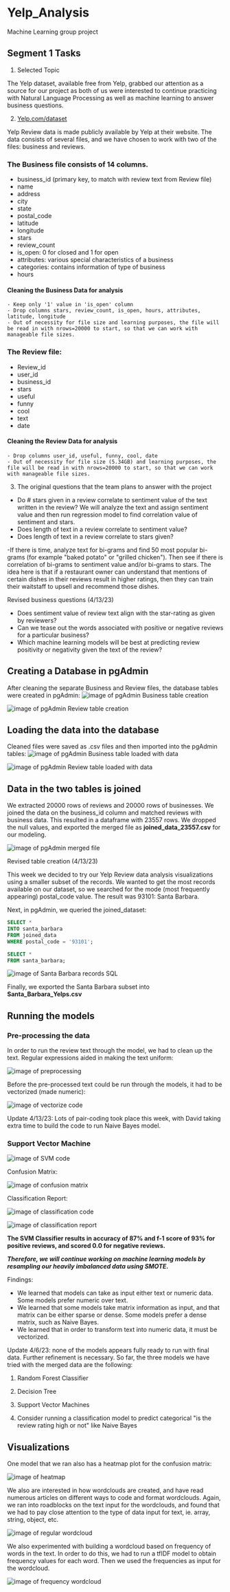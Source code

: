 # Yelp_Analysis
Machine Learning group project

## Segment 1 Tasks
1. Selected Topic 

The Yelp dataset, available free from Yelp, grabbed our attention as a source for our project as both of us were interested to continue practicing with Natural Language Processing as well as machine learning to answer business questions.

2. [Yelp.com/dataset](Yelp.com/dataset)

Yelp Review data is made publicly available by Yelp at their website. The data consists of several files, and we have chosen to work with two of the files: business and reviews.

### The Business file consists of 14 columns.

- business_id (primary key, to match with review text from Review file)
- name
- address
- city
- state
- postal_code
- latitude
- longitude
- stars
- review_count
- is_open: 0 for closed and 1 for open
- attributes: various special characteristics of a business
- categories: contains information of type of business
- hours


#### Cleaning the Business Data for analysis
    - Keep only '1' value in 'is_open' column
    - Drop columns stars, review_count, is_open, hours, attributes, latitude, longitude
    - Out of necessity for file size and learning purposes, the file will be read in with nrows=20000 to start, so that we can work with manageable file sizes.

### The Review file:

- Review_id
- user_id
- business_id 
- stars
- useful
- funny
- cool
- text
- date

#### Cleaning the Review Data for analysis
    - Drop columns user_id, useful, funny, cool, date
    - Out of necessity for file size (5.34GB) and learning purposes, the file will be read in with nrows=20000 to start, so that we can work with manageable file sizes.

3. The original questions that the team plans to answer with the project

- Do # stars given in a review correlate to sentiment value of the text written in the review? We will analyze the text and assign sentiment value and then run regression model to find correlation value of sentiment and stars.
- Does length of text in a review correlate to sentiment value?
- Does length of text in a review correlate to stars given?

-If there is time, analyze text for bi-grams and find 50 most popular bi-grams (for example "baked potato" or "grilled chicken"). Then see if there is correlation of bi-grams to sentiment value and/or bi-grams to stars. The idea here is that if a restaurant owner can understand that mentions of certain dishes in their reviews result in higher ratings, then they can train their waitstaff to upsell and recommend those dishes.


Revised business questions (4/13/23)
- Does sentiment value of review text align with the star-rating as given by reviewers?
- Can we tease out the words associated with positive or negative reviews for a particular business?
- Which machine learning models will be best at predicting review positivity or negativity given the text of the review?

## Creating a Database in pgAdmin

After cleaning the separate Business and Review files, the database tables were created in pgAdmin:
![image of pgAdmin Business table creation](https://github.com/dh4rt/Yelp_Analysis/blob/main/Business_Table_pgAdmin.png)

![image of pgAdmin Review table creation](https://github.com/dh4rt/Yelp_Analysis/blob/main/Review_Table_pgAdmin.png)

## Loading the data into the database

Cleaned files were saved as .csv files and then imported into the pgAdmin tables:
![image of pgAdmin Business table loaded with data]()

![image of pgAdmin Review table loaded with data]()

## Data in the two tables is joined

We extracted 20000 rows of reviews and 20000 rows of businesses. We joined the data on the business_id column and matched reviews with business data. This resulted in a dataframe with 23557 rows. We dropped the null values, and exported the merged file as **joined_data_23557.csv** for our modeling. 

![image of pgAdmin merged file]()

Revised table creation (4/13/23)

This week we decided to try our Yelp Review data analysis visualizations using a smaller subset of the records. We wanted to get the most records available on our dataset, so we searched for the mode (most frequently appearing) postal_code value. The result was 93101: Santa Barbara. 

Next, in pgAdmin, we queried the joined_dataset: 

```SQL
SELECT *
INTO santa_barbara
FROM joined_data
WHERE postal_code = '93101';

SELECT *
FROM santa_barbara;
```
![image of Santa Barbara records SQL]()

Finally, we exported the Santa Barbara subset into **Santa_Barbara_Yelps.csv**

## Running the models

### Pre-processing the data
In order to run the review text through the model, we had to clean up the text. Regular expressions aided in making the text uniform:

![image of preprocessing](https://github.com/dh4rt/Yelp_Analysis/blob/main/Preprocess_code.png)

Before the pre-processed text could be run through the models, it had to be vectorized (made numeric):

![image of vectorize code](https://github.com/dh4rt/Yelp_Analysis/blob/main/Vectorize_text.png)

Update 4/13/23: Lots of pair-coding took place this week, with David taking extra time to build the code to run Naive Bayes model. 

### Support Vector Machine

![image of SVM code](https://github.com/dh4rt/Yelp_Analysis/blob/main/Machine_Learning_SVM.png)

Confusion Matrix:

![image of confusion matrix](https://github.com/dh4rt/Yelp_Analysis/blob/main/ML_SVM_confusion_matrix.png)

Classification Report:

![image of classification code](https://github.com/dh4rt/Yelp_Analysis/blob/main/ML_SVM_classification_code.png)

![image of classification report](https://github.com/dh4rt/Yelp_Analysis/blob/main/ML_SVM_classification_report.png)

**The SVM Classifier results in accuracy of 87% and f-1 score of 93% for positive reviews, and scored 0.0 for negative reviews.**

**_Therefore, we will continue working on machine learning models by resampling our heavily imbalanced data using SMOTE._**

Findings: 
* We learned that models can take as input either text or numeric data. Some models prefer numeric over text. 
* We learned that some models take matrix information as input, and that matrix can be either sparse or dense. Some models prefer a dense matrix, such as Naive Bayes. 
* We learned that in order to transform text into numeric data, it must be vectorized. 

Update 4/6/23: none of the models appears fully ready to run with final data. Further refinement is necessary. So far, the three models we have tried with the merged data are the following:

  1. Random Forest Classifier

  2. Decision Tree

  3. Support Vector Machines

  4. Consider running a classification model to predict categorical "is the review rating high or not" like Naive Bayes

## Visualizations

One model that we ran also has a heatmap plot for the confusion matrix: 

![image of heatmap]()

We also are interested in how wordclouds are created, and have read numerous articles on different ways to code and format wordclouds. Again, we ran into roadblocks on the text input for the wordclouds, and found that we had to pay close attention to the type of data input for text, ie. array, string, object, etc.

![image of regular wordcloud]()

We also experimented with building a wordcloud based on frequency of words in the text. In order to do this, we had to run a tfIDF model to obtain frequency values for each word. Then we used the frequencies as input for the wordcloud.

![image of frequency wordcloud]()